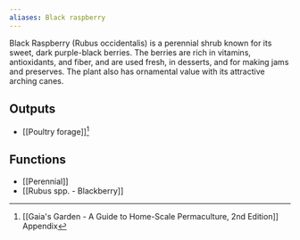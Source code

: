 ```yaml
---
aliases: Black raspberry
---
```

Black Raspberry (Rubus occidentalis) is a perennial shrub known for its sweet, dark purple-black berries. The berries are rich in vitamins, antioxidants, and fiber, and are used fresh, in desserts, and for making jams and preserves. The plant also has ornamental value with its attractive arching canes.
## Outputs
- [[Poultry forage]][^1]
## Functions
- [[Perennial]]
- [[Rubus spp. - Blackberry]]

[^1]: [[Gaia's Garden - A Guide to Home-Scale Permaculture, 2nd Edition]] Appendix

